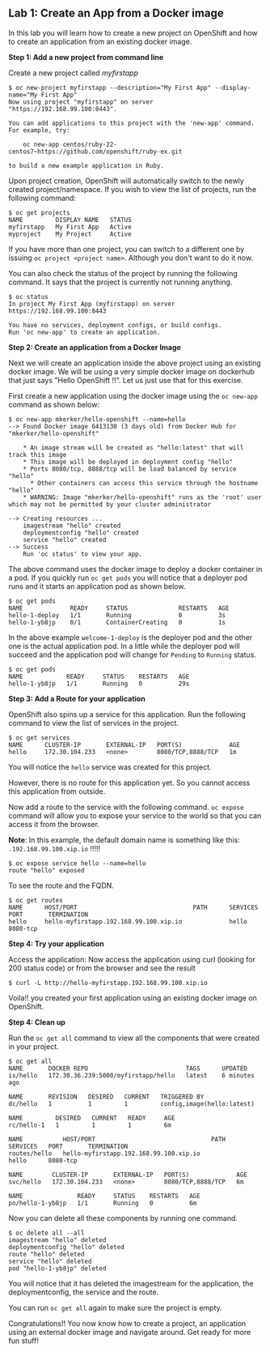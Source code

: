 ## Lab 1: Create an App from a Docker image

In this lab you will learn how to create a new project on OpenShift and how to create an application from an existing docker image.

**Step 1: Add a new project from command line**

Create a new project called _myfirstapp_
```
$ oc new-project myfirstapp --description="My First App" --display-name="My First App"
Now using project "myfirstapp" on server "https://192.168.99.100:8443".

You can add applications to this project with the 'new-app' command. For example, try:

    oc new-app centos/ruby-22-centos7~https://github.com/openshift/ruby-ex.git

to build a new example application in Ruby.
```
Upon project creation, OpenShift will automatically switch to the newly created project/namespace. If you wish to view the list of projects, run the following command:

```
$ oc get projects
NAME         DISPLAY NAME   STATUS
myfirstapp   My First App   Active
myproject    My Project     Active
```
If you have more than one project, you can switch to a different one by issuing `oc project <project name>`. Although you don't want to do it now.

You can also check the status of the project by running the following command. It says that the project is currently not running anything.

```
$ oc status
In project My First App (myfirstapp) on server https://192.168.99.100:8443

You have no services, deployment configs, or build configs.
Run 'oc new-app' to create an application.
```

**Step 2: Create an application from a Docker Image**

Next we will create an application inside the above project using an existing docker image. We will be using a very simple docker image on dockerhub that just says "Hello OpenShift !!". Let us just use that for this exercise.

First create a new application using the docker image using the `oc new-app` command as shown below:

```
$ oc new-app mkerker/hello-openshift --name=hello
--> Found Docker image 6413130 (3 days old) from Docker Hub for "mkerker/hello-openshift"

    * An image stream will be created as "hello:latest" that will track this image
    * This image will be deployed in deployment config "hello"
    * Ports 8080/tcp, 8888/tcp will be load balanced by service "hello"
      * Other containers can access this service through the hostname "hello"
    * WARNING: Image "mkerker/hello-openshift" runs as the 'root' user which may not be permitted by your cluster administrator

--> Creating resources ...
    imagestream "hello" created
    deploymentconfig "hello" created
    service "hello" created
--> Success
    Run 'oc status' to view your app.
```
The above command uses the docker image to deploy a docker container in a pod. If you quickly run `oc get pods` you will notice that a deployer pod runs and it starts an application pod as shown below.

```
$ oc get pods
NAME             READY     STATUS              RESTARTS   AGE
hello-1-deploy   1/1       Running             0          3s
hello-1-yb8jp    0/1       ContainerCreating   0          1s
```
In the above example `welcome-1-deploy` is the deployer pod and the other one is the actual application pod. In a little while the deployer pod will succeed and the application pod will change for `Pending` to `Running` status.

```
$ oc get pods
NAME            READY     STATUS    RESTARTS   AGE
hello-1-yb8jp   1/1       Running   0          29s
```

**Step 3: Add a Route for your application**

OpenShift also spins up a service for this application. Run the following command to view the list of services in the project.

```
$ oc get services
NAME      CLUSTER-IP       EXTERNAL-IP   PORT(S)             AGE
hello     172.30.104.233   <none>        8080/TCP,8888/TCP   1m
```

You will notice the `hello` service was created for this project.

However, there is no route for this application yet. So you cannot access this application from outside.

Now add a route to the service with the following command. `oc expose` command will allow you to expose your service to the world so that you can access it from the browser.

**Note**: In this example, the default domain name is something like this: `.192.168.99.100.xip.io` !!!!!

```
$ oc expose service hello --name=hello 
route "hello" exposed
```

To see the route and the FQDN.
```
$ oc get routes
NAME      HOST/PORT                                PATH      SERVICES   PORT       TERMINATION
hello     hello-myfirstapp.192.168.99.100.xip.io             hello      8080-tcp
```

**Step 4: Try your application**

Access the application: Now access the application using curl (looking for 200 status code) or from the browser and see the result

```
$ curl -L http://hello-myfirstapp.192.168.99.100.xip.io
```

Voila!! you created your first application using an existing docker image on OpenShift.

**Step 4: Clean up**

Run the `oc get all` command to view all the components that were created in your project.

```
$ oc get all
NAME       DOCKER REPO                           TAGS      UPDATED
is/hello   172.30.36.239:5000/myfirstapp/hello   latest    6 minutes ago

NAME       REVISION   DESIRED   CURRENT   TRIGGERED BY
dc/hello   1          1         1         config,image(hello:latest)

NAME         DESIRED   CURRENT   READY     AGE
rc/hello-1   1         1         1         6m

NAME           HOST/PORT                                PATH      SERVICES   PORT       TERMINATION
routes/hello   hello-myfirstapp.192.168.99.100.xip.io             hello      8080-tcp

NAME        CLUSTER-IP       EXTERNAL-IP   PORT(S)             AGE
svc/hello   172.30.104.233   <none>        8080/TCP,8888/TCP   6m

NAME               READY     STATUS    RESTARTS   AGE
po/hello-1-yb8jp   1/1       Running   0          6m
```

Now you can delete all these components by running one command.

```
$ oc delete all --all
imagestream "hello" deleted
deploymentconfig "hello" deleted
route "hello" deleted
service "hello" deleted
pod "hello-1-yb8jp" deleted
```
You will notice that it has deleted the imagestream for the application, the deploymentconfig, the service and the route.

You can run `oc get all` again to make sure the project is empty.

Congratulations!! You now know how to create a project, an application using an external docker image and navigate around. Get ready for more fun stuff!
